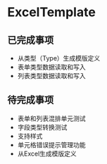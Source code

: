 # ExcelTemplate

## 已完成事项
- 从类型（Type）生成模版定义
- 表单类型数据读取和写入
- 列表类型数据读取和写入

## 待完成事项
- 表单和列表混排单元测试
- 字段类型转换测试
- 支持样式
- 单元格错误提示管理功能
- 从Excel生成模版定义